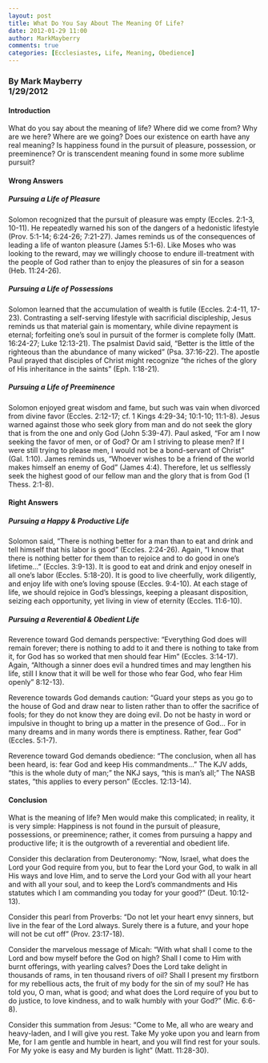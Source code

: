 ```yaml
---
layout: post
title: What Do You Say About The Meaning Of Life?
date: 2012-01-29 11:00
author: MarkMayberry
comments: true
categories: [Ecclesiastes, Life, Meaning, Obedience]
---
```

<h3><b>By Mark Mayberry     <br />1/29/2012</b></h3>  <h4>Introduction</h4>  <p>What do you say about the meaning of life? Where did we come from? Why are we here? Where are we going? Does our existence on earth have any real meaning? Is happiness found in the pursuit of pleasure, possession, or preeminence? Or is transcendent meaning found in some more sublime pursuit?</p>  <h4>Wrong Answers</h4>  <h5>Pursuing a Life of Pleasure</h5>  <p>Solomon recognized that the pursuit of pleasure was empty (Eccles. 2:1-3, 10-11). He repeatedly warned his son of the dangers of a hedonistic lifestyle (Prov. 5:1-14; 6:24-26; 7:21-27). James reminds us of the consequences of leading a life of wanton pleasure (James 5:1-6). Like Moses who was looking to the reward, may we willingly choose to endure ill-treatment with the people of God rather than to enjoy the pleasures of sin for a season (Heb. 11:24-26).</p>  <h5>Pursuing a Life of Possessions</h5>  <p>Solomon learned that the accumulation of wealth is futile (Eccles. 2:4-11, 17-23). Contrasting a self-serving lifestyle with sacrificial discipleship, Jesus reminds us that material gain is momentary, while divine repayment is eternal; forfeiting one’s soul in pursuit of the former is complete folly (Matt. 16:24-27; Luke 12:13-21). The psalmist David said, “Better is the little of the righteous than the abundance of many wicked” (Psa. 37:16-22). The apostle Paul prayed that disciples of Christ might recognize “the riches of the glory of His inheritance in the saints” (Eph. 1:18-21).</p>  <h5>Pursuing a Life of Preeminence</h5>  <p>Solomon enjoyed great wisdom and fame, but such was vain when divorced from divine favor (Eccles. 2:12-17; cf. 1 Kings 4:29-34; 10:1-10; 11:1-8). Jesus warned against those who seek glory from man and do not seek the glory that is from the one and only God (John 5:39-47). Paul asked, “For am I now seeking the favor of men, or of God? Or am I striving to please men? If I were still trying to please men, I would not be a bond-servant of Christ” (Gal. 1:10). James reminds us, “Whoever wishes to be a friend of the world makes himself an enemy of God” (James 4:4). Therefore, let us selflessly seek the highest good of our fellow man and the glory that is from God (1 Thess. 2:1-8).</p>  <h4>Right Answers</h4>  <h5>Pursuing a Happy &amp; Productive Life</h5>  <p>Solomon said, “There is nothing better for a man than to eat and drink and tell himself that his labor is good” (Eccles. 2:24-26). Again, “I know that there is nothing better for them than to rejoice and to do good in one’s lifetime…” (Eccles. 3:9-13). It is good to eat and drink and enjoy oneself in all one’s labor (Eccles. 5:18-20). It is good to live cheerfully, work diligently, and enjoy life with one’s loving spouse (Eccles. 9:4-10). At each stage of life, we should rejoice in God’s blessings, keeping a pleasant disposition, seizing each opportunity, yet living in view of eternity (Eccles. 11:6-10).</p>  <h5>Pursuing a Reverential &amp; Obedient Life</h5>  <p>Reverence toward God demands perspective: “Everything God does will remain forever; there is nothing to add to it and there is nothing to take from it, for God has so worked that men should fear Him” (Eccles. 3:14-17). Again, “Although a sinner does evil a hundred times and may lengthen his life, still I know that it will be well for those who fear God, who fear Him openly” 8:12-13). </p>  <p>Reverence towards God demands caution: “Guard your steps as you go to the house of God and draw near to listen rather than to offer the sacrifice of fools; for they do not know they are doing evil. Do not be hasty in word or impulsive in thought to bring up a matter in the presence of God… For in many dreams and in many words there is emptiness. Rather, fear God” (Eccles. 5:1-7).</p>  <p>Reverence toward God demands obedience: “The conclusion, when all has been heard, is: fear God and keep His commandments…” The KJV adds, “this is the whole duty of man;” the NKJ says, “this is man’s all;” The NASB states, “this applies to every person” (Eccles. 12:13-14).</p>  <h4>Conclusion</h4>  <p>What is the meaning of life? Men would make this complicated; in reality, it is very simple: Happiness is not found in the pursuit of pleasure, possessions, or preeminence; rather, it comes from pursuing a happy and productive life; it is the outgrowth of a reverential and obedient life. </p>  <p>Consider this declaration from Deuteronomy: “Now, Israel, what does the Lord your God require from you, but to fear the Lord your God, to walk in all His ways and love Him, and to serve the Lord your God with all your heart and with all your soul, and to keep the Lord’s commandments and His statutes which I am commanding you today for your good?” (Deut. 10:12-13).</p>  <p>Consider this pearl from Proverbs: “Do not let your heart envy sinners, but live in the fear of the Lord always. Surely there is a future, and your hope will not be cut off” (Prov. 23:17-18).</p>  <p>Consider the marvelous message of Micah: “With what shall I come to the Lord and bow myself before the God on high? Shall I come to Him with burnt offerings, with yearling calves? Does the Lord take delight in thousands of rams, in ten thousand rivers of oil? Shall I present my firstborn for my rebellious acts, the fruit of my body for the sin of my soul? He has told you, O man, what is good; and what does the Lord require of you but to do justice, to love kindness, and to walk humbly with your God?” (Mic. 6:6-8).</p>  <p>Consider this summation from Jesus: “Come to Me, all who are weary and heavy-laden, and I will give you rest. Take My yoke upon you and learn from Me, for I am gentle and humble in heart, and you will find rest for your souls. For My yoke is easy and My burden is light” (Matt. 11:28-30).</p>
